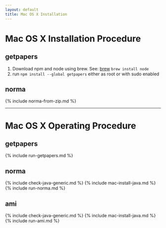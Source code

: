 ```yaml
---
layout: default
title: Mac OS X Installation
---
```

# Mac OS X Installation Procedure

## getpapers
1. Download npm and node using brew. See: [brew](http://brew.sh/)
    `brew install node`
1. run `npm install --global getpapers` either as root or with sudo enabled

## norma
{% include norma-from-zip.md %}

---
# Mac OS X Operating Procedure

## getpapers
{% include run-getpapers.md %}

## norma
{% include check-java-generic.md %}
{% include mac-install-java.md %}
{% include run-norma.md %}

## ami
{% include check-java-generic.md %}
{% include mac-install-java.md %}
{% include run-ami.md %}
